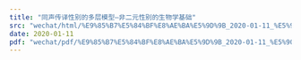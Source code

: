 ```yaml
---
title: "同声传译性别的多层模型—非二元性别的生物学基础"
src: "wechat/html/%E9%85%B7%E5%84%BF%E8%AE%BA%E5%9D%9B_2020-01-11_%E5%90%8C%E5%A3%B0%E4%BC%A0%E8%AF%91%E6%80%A7%E5%88%AB%E7%9A%84%E5%A4%9A%E5%B1%82%E6%A8%A1%E5%9E%8B%E2%80%94%E9%9D%9E%E4%BA%8C%E5%85%83%E6%80%A7%E5%88%AB%E7%9A%84%E7%94%9F%E7%89%A9%E5%AD%A6%E5%9F%BA%E7%A1%80.html"
date: 2020-01-11
pdf: "wechat/pdf/%E9%85%B7%E5%84%BF%E8%AE%BA%E5%9D%9B_2020-01-11_%E5%90%8C%E5%A3%B0%E4%BC%A0%E8%AF%91%E6%80%A7%E5%88%AB%E7%9A%84%E5%A4%9A%E5%B1%82%E6%A8%A1%E5%9E%8B%E2%80%94%E9%9D%9E%E4%BA%8C%E5%85%83%E6%80%A7%E5%88%AB%E7%9A%84%E7%94%9F%E7%89%A9%E5%AD%A6%E5%9F%BA%E7%A1%80.pdf"
---
```

